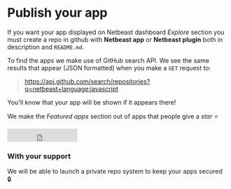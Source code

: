 # Publish your app

If you want your app displayed on Netbeast dashboard _Explore_ section you must create a repo in github with **Netbeast app** or **Netbeast plugin** both in description and `README.md`.

To find the apps we make use of GitHub search API. We see the same results that appear (JSON formatted) when you make a `GET` request to:
> https://api.github.com/search/repositories?q=netbeast+language:javascript

You'll know that your app will be shown if it appears there!

We make the _Featured apps_ section out of apps that people give a _star_ :star:

<iframe src="https://ghbtns.com/github-btn.html?user=twbs&repo=bootstrap&type=star&count=true&size=large" frameborder="0" scrolling="0" width="160px" height="30px"></iframe>

### With your support
We will be able to launch a private repo system to keep your apps secured :lock: